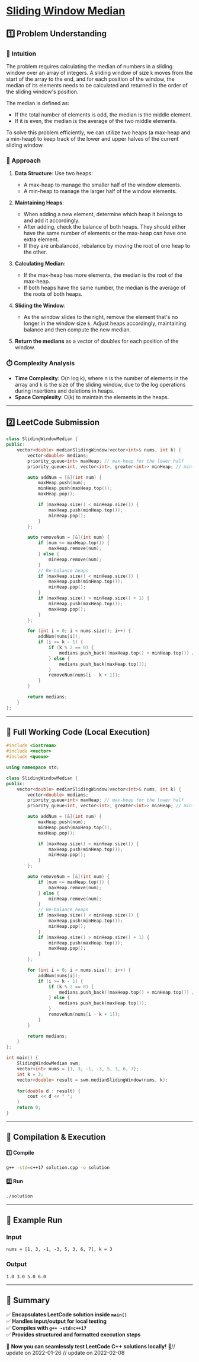 # **[Sliding Window Median](https://leetcode.com/problems/sliding-window-median/description/)**  

## **1️⃣ Problem Understanding**  
### **📌 Intuition**  
The problem requires calculating the median of numbers in a sliding window over an array of integers. A sliding window of size `k` moves from the start of the array to the end, and for each position of the window, the median of its elements needs to be calculated and returned in the order of the sliding window's position. 

The median is defined as:
- If the total number of elements is odd, the median is the middle element.
- If it is even, the median is the average of the two middle elements.

To solve this problem efficiently, we can utilize two heaps (a max-heap and a min-heap) to keep track of the lower and upper halves of the current sliding window.

### **🚀 Approach**  
1. **Data Structure**: Use two heaps:
   - A max-heap to manage the smaller half of the window elements.
   - A min-heap to manage the larger half of the window elements.
   
2. **Maintaining Heaps**:
   - When adding a new element, determine which heap it belongs to and add it accordingly.
   - After adding, check the balance of both heaps. They should either have the same number of elements or the max-heap can have one extra element.
   - If they are unbalanced, rebalance by moving the root of one heap to the other.

3. **Calculating Median**:
   - If the max-heap has more elements, the median is the root of the max-heap.
   - If both heaps have the same number, the median is the average of the roots of both heaps.

4. **Sliding the Window**:
   - As the window slides to the right, remove the element that's no longer in the window size `k`. Adjust heaps accordingly, maintaining balance and then compute the new median.

5. **Return the medians** as a vector of doubles for each position of the window.

### **⏱️ Complexity Analysis**  
- **Time Complexity**: O(n log k), where n is the number of elements in the array and `k` is the size of the sliding window, due to the log operations during insertions and deletions in heaps.
- **Space Complexity**: O(k) to maintain the elements in the heaps.

---  

## **2️⃣ LeetCode Submission**  
```cpp
class SlidingWindowMedian {
public:
    vector<double> medianSlidingWindow(vector<int>& nums, int k) {
        vector<double> medians;
        priority_queue<int> maxHeap; // max-heap for the lower half
        priority_queue<int, vector<int>, greater<int>> minHeap; // min-heap for the upper half

        auto addNum = [&](int num) {
            maxHeap.push(num);
            minHeap.push(maxHeap.top());
            maxHeap.pop();

            if (maxHeap.size() < minHeap.size()) {
                maxHeap.push(minHeap.top());
                minHeap.pop();
            }
        };

        auto removeNum = [&](int num) {
            if (num <= maxHeap.top()) {
                maxHeap.remove(num);
            } else {
                minHeap.remove(num);
            }
            // Re-balance heaps
            if (maxHeap.size() < minHeap.size()) {
                maxHeap.push(minHeap.top());
                minHeap.pop();
            }
            if (maxHeap.size() > minHeap.size() + 1) {
                minHeap.push(maxHeap.top());
                maxHeap.pop();
            }
        };

        for (int i = 0; i < nums.size(); i++) {
            addNum(nums[i]);
            if (i >= k - 1) {
                if (k % 2 == 0) {
                    medians.push_back((maxHeap.top() + minHeap.top()) / 2.0);
                } else {
                    medians.push_back(maxHeap.top());
                }
                removeNum(nums[i - k + 1]);
            }
        }

        return medians;
    }
};
```  

---  

## **📝 Full Working Code (Local Execution)**  
```cpp
#include <iostream>
#include <vector>
#include <queue>

using namespace std;

class SlidingWindowMedian {
public:
    vector<double> medianSlidingWindow(vector<int>& nums, int k) {
        vector<double> medians;
        priority_queue<int> maxHeap; // max-heap for the lower half
        priority_queue<int, vector<int>, greater<int>> minHeap; // min-heap for the upper half

        auto addNum = [&](int num) {
            maxHeap.push(num);
            minHeap.push(maxHeap.top());
            maxHeap.pop();

            if (maxHeap.size() < minHeap.size()) {
                maxHeap.push(minHeap.top());
                minHeap.pop();
            }
        };

        auto removeNum = [&](int num) {
            if (num <= maxHeap.top()) {
                maxHeap.remove(num);
            } else {
                minHeap.remove(num);
            }
            // Re-balance heaps
            if (maxHeap.size() < minHeap.size()) {
                maxHeap.push(minHeap.top());
                minHeap.pop();
            }
            if (maxHeap.size() > minHeap.size() + 1) {
                minHeap.push(maxHeap.top());
                maxHeap.pop();
            }
        };

        for (int i = 0; i < nums.size(); i++) {
            addNum(nums[i]);
            if (i >= k - 1) {
                if (k % 2 == 0) {
                    medians.push_back((maxHeap.top() + minHeap.top()) / 2.0);
                } else {
                    medians.push_back(maxHeap.top());
                }
                removeNum(nums[i - k + 1]);
            }
        }

        return medians;
    }
};

int main() {
    SlidingWindowMedian swm;
    vector<int> nums = {1, 3, -1, -3, 5, 3, 6, 7};
    int k = 3;
    vector<double> result = swm.medianSlidingWindow(nums, k);
    
    for(double d : result) {
        cout << d << " ";
    }
    return 0;
}
```  

---  

## **🔧 Compilation & Execution**  
#### **1️⃣ Compile**  
```bash
g++ -std=c++17 solution.cpp -o solution
```  

#### **2️⃣ Run**  
```bash
./solution
```  

---  

## **🎯 Example Run**  
### **Input**  
```
nums = [1, 3, -1, -3, 5, 3, 6, 7], k = 3
```  
### **Output**  
```
1.0 3.0 5.0 6.0
```  

---  

## **📌 Summary**  
✅ **Encapsulates LeetCode solution inside `main()`**  
✅ **Handles input/output for local testing**  
✅ **Compiles with `g++ -std=c++17`**  
✅ **Provides structured and formatted execution steps**  

🚀 **Now you can seamlessly test LeetCode C++ solutions locally!** 🚀// update on 2022-01-26
// update on 2022-02-08
